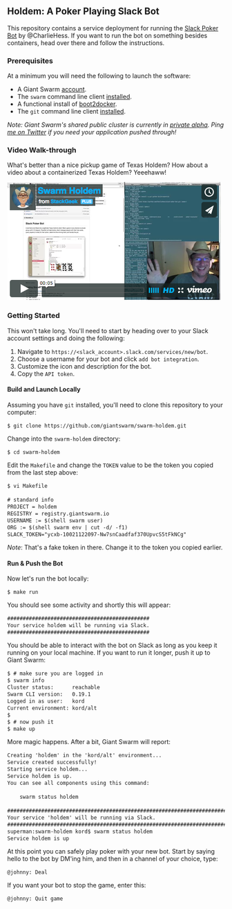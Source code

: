 ## Holdem: A Poker Playing Slack Bot 
This repository contains a service deployment for running the [Slack Poker Bot](https://github.com/CharlieHess/slack-poker-bot) by @CharlieHess. If you want to run the bot on something besides containers, head over there and follow the instructions.

### Prerequisites
At a minimum you will need the following to launch the software:

* A Giant Swarm [account](https://giantswarm.io/request-invite/).
* The `swarm` command line client [installed](http://docs.giantswarm.io/reference/installation/).
* A functional install of [boot2docker](https://github.com/giantswarm/boot2docker).
* The `git` command line client [installed](https://git-scm.com/downloads).

*Note: Giant Swarm's shared public cluster is currently in [private alpha](https://giantswarm.io/request-invite/). Ping [me on Twitter](https://twitter.com/kordless) if you need your application pushed through!*

### Video Walk-through
What's better than a nice pickup game of Texas Holdem? How about a video about a containerized Texas Holdem? Yeeehaww!

[![](https://raw.githubusercontent.com/giantswarm/swarm-holdem/master/assets/video.png)](https://vimeo.com/138038359)

### Getting Started
This won't take long. You'll need to start by heading over to your Slack account settings and doing the following:

1. Navigate to `https://<slack_account>.slack.com/services/new/bot`.
1. Choose a username for your bot and click `add bot integration`.
1. Customize the icon and description for the bot.
1. Copy the `API token`.

#### Build and Launch Locally
Assuming you have `git` installed, you'll need to clone this repository to your computer:

```
$ git clone https://github.com/giantswarm/swarm-holdem.git
```

Change into the `swarm-holdem` directory:

```
$ cd swarm-holdem
```

Edit the `Makefile` and change the `TOKEN` value to be the token you copied from the last step above:

```
$ vi Makefile

# standard info
PROJECT = holdem
REGISTRY = registry.giantswarm.io
USERNAME := $(shell swarm user)
ORG := $(shell swarm env | cut -d/ -f1)
SLACK_TOKEN="ycxb-10021122097-Nw7snCaadfaf370UpvcS5tFkNCg"
```

*Note*: That's a fake token in there. Change it to the token you copied earlier.

#### Run & Push the Bot

Now let's run the bot locally:

```
$ make run
```

You should see some activity and shortly this will appear:

```
##############################################
Your service holdem will be running via Slack.
##############################################
```

You should be able to interact with the bot on Slack as long as you keep it running on your local machine. If you want to run it longer, push it up to Giant Swarm:

```
$ # make sure you are logged in
$ swarm info
Cluster status:      reachable
Swarm CLI version:   0.19.1
Logged in as user:   kord
Current environment: kord/alt
$ 
$ # now push it
$ make up
```

More magic happens. After a bit, Giant Swarm will report:

```
Creating 'holdem' in the 'kord/alt' environment...
Service created successfully!
Starting service holdem...
Service holdem is up.
You can see all components using this command:

    swarm status holdem

##########################################################################
Your service 'holdem' will be running via Slack.
##########################################################################
superman:swarm-holdem kord$ swarm status holdem
Service holdem is up
```

At this point you can safely play poker with your new bot. Start by saying hello to the bot by DM'ing him, and then in a channel of your choice, type:

```
@johnny: Deal
```

If you want your bot to stop the game, enter this:

```
@johnny: Quit game
```
